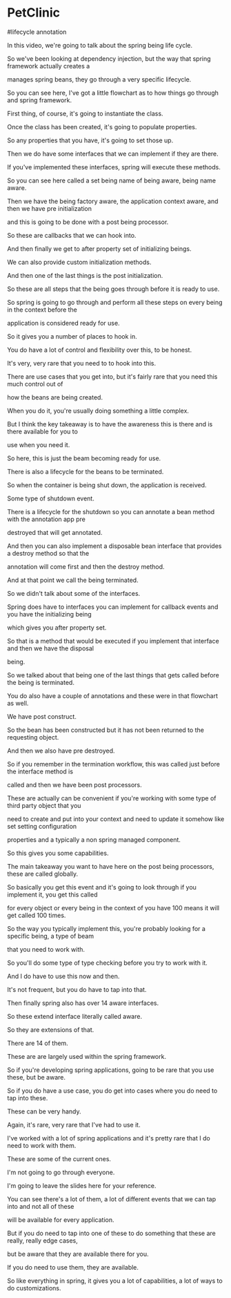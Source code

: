 # PetClinic

#lifecycle annotation

In this video, we're going to talk about the spring being life cycle.

So we've been looking at dependency injection, but the way that spring framework actually creates a

manages spring beans, they go through a very specific lifecycle.

So you can see here, I've got a little flowchart as to how things go through and spring framework.

First thing, of course, it's going to instantiate the class.

Once the class has been created, it's going to populate properties.

So any properties that you have, it's going to set those up.

Then we do have some interfaces that we can implement if they are there.

If you've implemented these interfaces, spring will execute these methods.

So you can see here called a set being name of being aware, being name aware.

Then we have the being factory aware, the application context aware, and then we have pre initialization

and this is going to be done with a post being processor.

So these are callbacks that we can hook into.

And then finally we get to after property set of initializing beings.

We can also provide custom initialization methods.

And then one of the last things is the post initialization.

So these are all steps that the being goes through before it is ready to use.

So spring is going to go through and perform all these steps on every being in the context before the

application is considered ready for use.

So it gives you a number of places to hook in.

You do have a lot of control and flexibility over this, to be honest.

It's very, very rare that you need to to hook into this.

There are use cases that you get into, but it's fairly rare that you need this much control out of

how the beans are being created.

When you do it, you're usually doing something a little complex.

But I think the key takeaway is to have the awareness this is there and is there available for you to

use when you need it.

So here, this is just the beam becoming ready for use.

There is also a lifecycle for the beans to be terminated.

So when the container is being shut down, the application is received.

Some type of shutdown event.

There is a lifecycle for the shutdown so you can annotate a bean method with the annotation app pre

destroyed that will get annotated.

And then you can also implement a disposable bean interface that provides a destroy method so that the

annotation will come first and then the destroy method.

And at that point we call the being terminated.

So we didn't talk about some of the interfaces.

Spring does have to interfaces you can implement for callback events and you have the initializing being

which gives you after property set.

So that is a method that would be executed if you implement that interface and then we have the disposal

being.

So we talked about that being one of the last things that gets called before the being is terminated.

You do also have a couple of annotations and these were in that flowchart as well.

We have post construct.

So the bean has been constructed but it has not been returned to the requesting object.

And then we also have pre destroyed.

So if you remember in the termination workflow, this was called just before the interface method is

called and then we have been post processors.

These are actually can be convenient if you're working with some type of third party object that you

need to create and put into your context and need to update it somehow like set setting configuration

properties and a typically a non spring managed component.

So this gives you some capabilities.

The main takeaway you want to have here on the post being processors, these are called globally.

So basically you get this event and it's going to look through if you implement it, you get this called

for every object or every being in the context of you have 100 means it will get called 100 times.

So the way you typically implement this, you're probably looking for a specific being, a type of beam

that you need to work with.

So you'll do some type of type checking before you try to work with it.

And I do have to use this now and then.

It's not frequent, but you do have to tap into that.

Then finally spring also has over 14 aware interfaces.

So these extend interface literally called aware.

So they are extensions of that.

There are 14 of them.

These are are largely used within the spring framework.

So if you're developing spring applications, going to be rare that you use these, but be aware.

So if you do have a use case, you do get into cases where you do need to tap into these.

These can be very handy.

Again, it's rare, very rare that I've had to use it.

I've worked with a lot of spring applications and it's pretty rare that I do need to work with them.

These are some of the current ones.

I'm not going to go through everyone.

I'm going to leave the slides here for your reference.

You can see there's a lot of them, a lot of different events that we can tap into and not all of these

will be available for every application.

But if you do need to tap into one of these to do something that these are really, really edge cases,

but be aware that they are available there for you.

If you do need to use them, they are available.

So like everything in spring, it gives you a lot of capabilities, a lot of ways to do customizations.
